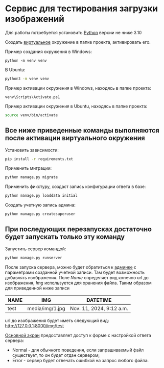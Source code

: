# Сервис для тестирования загрузки изображений

Для работы потребуется установить [Python](https://www.python.org/) версии не ниже 3.10

Создать [виртуальное](https://docs.python.org/3/library/venv.html) окружение в папке проекта, активировать его.

Пример создания окружения в Windows:
```shell
python -m venv venv
```

В Ubuntu:
```bash
python3 -m venv venv
```

Пример активации окружения в Windows, находясь в папке проекта:
```shell
venv\Scripts\Activate.ps1
```

Пример активации окружения в Ubuntu, находясь в папке проекта:
```bash
source venv/bin/activate
```


## Все ниже приведенные команды выполняются после активации виртуального окружения

Установить зависимости:
```bash
pip install -r requirements.txt
```

Применить миграции:
```bash
python manage.py migrate
```

Применить фикстуру, создаст запись конфигурации ответа в базе:
```bash
python manage.py loaddata initial
```

Создать учетную запись админа:
```bash
python manage.py createsuperuser
```

## При последующих перезапусках достаточно будет запускать только эту команду

Запустить сервер командой:
```bash
python manage.py runserver
```

После запуска сервера, можно будет обратиться к [админке](http://127.0.0.1:8000/admin) с параметрами созданной 
учетной записи. Там будет возможность добавлять изображения. Поле *Name* определяет вид конечно url до изображения, 
*Img* используется для хранения файла. Таким образом для приведенной ниже записи

| NAME | IMG             | DATETIME                 |
|------|-----------------|--------------------------|
| test | media/img/1.jpg | Nov. 11, 2024, 9:12 a.m. |

url до изображения будет иметь следующий вид: http://127.0.0.1:8000/img/test

[Основной экран](http://127.0.0.1:8000) предоставляет доступ к форме с настройкой ответа сервера:
- Normal - для обычного поведения, если запрашиваемый файл существует, то он будет отдан сервером;
- Error - сервер будет отвечать ошибкой на запрос любого файла.